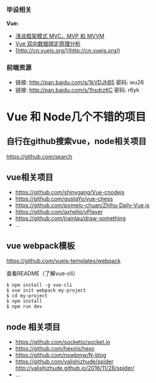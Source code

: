 ### 毕设相关
**Vue:**
- [浅谈框架模式 MVC、MVP 和 MVVM](http://web.jobbole.com/89314/)
- [Vue 双向数据绑定原理分析](http://web.jobbole.com/88870/)
- [http://cn.vuejs.org/](http://cn.vuejs.org/)


### 前端资源
- 链接: http://pan.baidu.com/s/1kVDJhB5 密码: wu26
- 链接: http://pan.baidu.com/s/1hsdrzKC 密码: r6yk

# Vue 和 Node几个不错的项目

## 自行在github搜索vue，node相关项目
https://github.com/search

## vue相关项目

- https://github.com/shinygang/Vue-cnodejs
- https://github.com/gustaYo/vue-chess
- https://github.com/pomelo-chuan/Zhihu-Daily-Vue.js
- https://github.com/axhello/vPlayer
- https://github.com/jrainlau/draw-something
- ...

## vue webpack模板

https://github.com/vuejs-templates/webpack

查看README（了解vue-cli）
````
$ npm install -g vue-cli
$ vue init webpack my-project
$ cd my-project
$ npm install
$ npm run dev
````

## node 相关项目

- https://github.com/socketio/socket.io
- https://github.com/hexojs/hexo
- https://github.com/nswbmw/N-blog
- https://github.com/yalishizhude/spider  http://yalishizhude.github.io/2016/11/28/spider/
- ...

